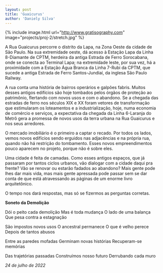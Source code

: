 ```yaml
---
layout: post
title: 'Guaicurus'
author: 'Daniely Silva'
---
```


{% include image.html url="http://www.gratisography.com" image="projects/proj-2/stretch.jpg" %}

A Rua Guaicurus percorre o distrito da Lapa, na Zona Oeste da cidade de São Paulo. Na sua extremidade oeste, dá acesso à Estação Lapa da Linha 8-Diamante de CPTM, herdeira da antiga Estrada de Ferro Sorocabana, onde se conecta ao Terminal Lapa; na extremidade leste, por sua vez, há a proximidade com a Estação Água Branca da Linha 7-Rubi da CPTM, que sucede a antiga Estrada de Ferro Santos-Jundiaí, da inglesa São Paulo Railway.

A rua conta uma história de bairros operários e galpões fabris. Muitos desses antigos edifícios são hoje tombados pelos órgãos de proteção ao patrimônio, flertando com novos usos e com o abandono. Se a chegada das estradas de ferro nos séculos XIX e XX foram vetores de transformação que estimularam os loteamentos e a industrialização, hoje, numa economia de comércio e serviços, a expectativa da chegada da Linha 6-Laranja do Metrô gera a promessa de novos usos da terra urbana na Rua Guaicurus e nos seus arredores.

O mercado imobiliário é o primeiro a captar o recado. Por todos os lados, vemos novos edifícios sendo erguidos nas adjacências e na própria rua, quando não há restrição do tombamento. Esses novos empreendimentos pouco aparecem no projeto, porque não é sobre eles.

Uma cidade é feita de camadas. Como esses antigos espaços, que já passaram por tantos ciclos urbanos, vão dialogar com a cidade daqui pra frente? Vão se renovar ou estarão fadados ao abandono? Mais gente pode lhes dar mais vida, mas mais gente apressada pode passar sem se dar conta de que está atravessando as páginas de um enorme livro arquitetônico.

O tempo nos dará respostas, mas só se fizermos as perguntas corretas.

**Soneto da Demolição**

Dói o peito cada demolição
Mas é toda mudança
O lado de uma balança
Que pesa contra a estagnação

São impostos novos usos
O ancestral permanece
O que é velho perece
Depois de tantos abusos

Entre as paredes mofadas
Germinam novas histórias
Recuperam-se memórias

Das trajetórias passadas
Construímos nosso futuro
Derrubando cada muro

*24 de julho de 2022*
